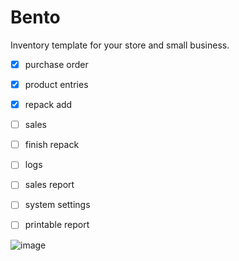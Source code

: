 # Bento 

Inventory template for your store and small business.

- [x] purchase order
- [x] product entries
- [x] repack add
- [ ] sales
- [ ] finish repack
- [ ] logs
- [ ] sales report
- [ ] system settings
- [ ] printable report


![image](https://user-images.githubusercontent.com/37282871/110324977-b017fb00-8051-11eb-8959-cf5c8b1a48ee.png)

